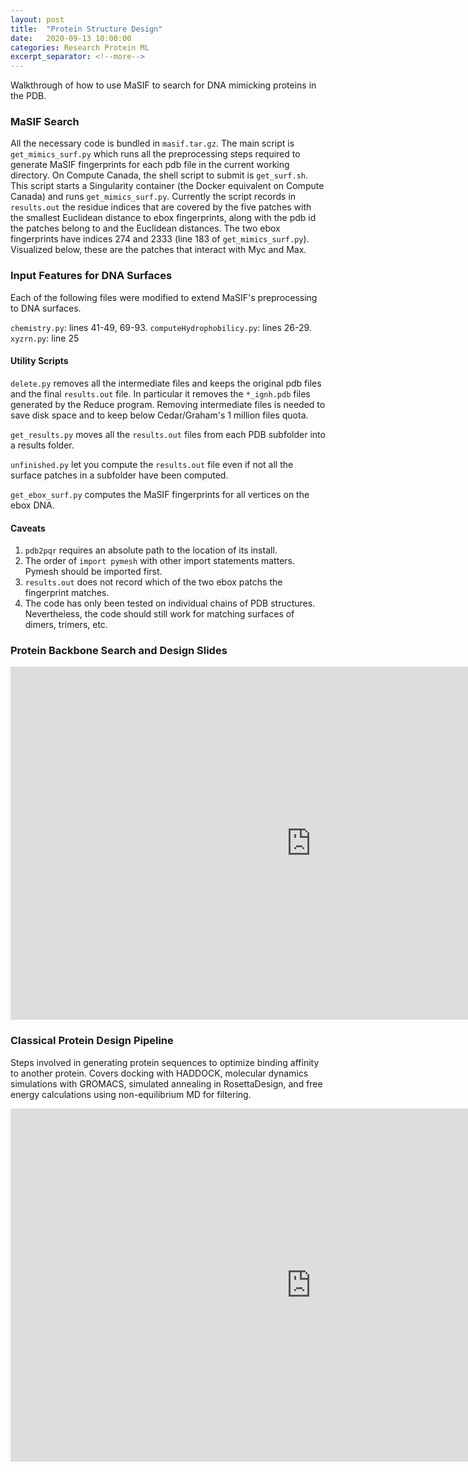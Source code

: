 ```yaml
---
layout: post
title:  "Protein Structure Design"
date:   2020-09-13 10:00:00
categories: Research Protein ML
excerpt_separator: <!--more-->
---
```


Walkthrough of how to use MaSIF to search for DNA mimicking proteins in the PDB.

<!--more-->

### MaSIF Search

All the necessary code is bundled in `masif.tar.gz`. The main script is `get_mimics_surf.py` which runs all the preprocessing steps required to generate MaSIF fingerprints for each pdb file in the current working directory. On Compute Canada, the shell script to submit is `get_surf.sh`. This script starts a Singularity container (the Docker equivalent on Compute Canada) and runs `get_mimics_surf.py`. Currently the script records in `results.out` the residue indices that are covered by the five patches with the smallest Euclidean distance to ebox fingerprints, along with the pdb id the patches belong to and the Euclidean distances. The two ebox fingerprints have indices 274 and 2333 (line 183 of `get_mimics_surf.py`). Visualized below, these are the patches that interact with Myc and Max. 

### Input Features for DNA Surfaces

Each of the following files were modified to extend MaSIF's preprocessing to DNA surfaces.

`chemistry.py`: lines 41-49, 69-93.
`computeHydrophobilicy.py`: lines 26-29.
`xyzrn.py`: line 25

#### Utility Scripts

`delete.py` removes all the intermediate files and keeps the original pdb files and the final `results.out` file. In particular it removes the `*_ignh.pdb` files generated by the Reduce program. Removing intermediate files is needed to save disk space and to keep below Cedar/Graham's 1 million files quota. 

`get_results.py` moves all the `results.out` files from each PDB subfolder into a results folder.

`unfinished.py` let you compute the `results.out` file even if not all the surface patches in a subfolder have been computed. 

`get_ebox_surf.py` computes the MaSIF fingerprints for all vertices on the ebox DNA. 

#### Caveats

1. `pdb2pqr` requires an absolute path to the location of its install. 
2. The order of `import pymesh` with other import statements matters. Pymesh should be imported first.
3. `results.out` does not record which of the two ebox patchs the fingerprint matches.
4. The code has only been tested on individual chains of PDB structures. Nevertheless, the code should still work for matching surfaces of dimers, trimers, etc.

### Protein Backbone Search and Design Slides

<iframe src="https://utoronto-my.sharepoint.com/personal/tianyu_lu_mail_utoronto_ca/_layouts/15/Doc.aspx?sourcedoc={4e2f50a3-677a-48da-91a2-be9bd8ff47bf}&amp;action=embedview&amp;wdAr=1.7777777777777777&amp;wdEaa=1" width="962px" height="565px" frameborder="0">This is an embedded <a target="_blank" href="https://office.com">Microsoft Office</a> presentation, powered by <a target="_blank" href="https://office.com/webapps">Office</a>.</iframe>

### Classical Protein Design Pipeline

Steps involved in generating protein sequences to optimize binding affinity to another protein. Covers docking with HADDOCK, molecular dynamics simulations with GROMACS, simulated annealing in RosettaDesign, and free energy calculations using non-equilibrium MD for filtering.

<iframe src="https://utoronto-my.sharepoint.com/personal/tianyu_lu_mail_utoronto_ca/_layouts/15/Doc.aspx?sourcedoc={8fa06acd-7e34-4059-88ff-68011c50000e}&amp;action=embedview&amp;wdAr=1.7777777777777777&amp;wdEaa=1" width="962px" height="565px" frameborder="0">This is an embedded <a target="_blank" href="https://office.com">Microsoft Office</a> presentation, powered by <a target="_blank" href="https://office.com/webapps">Office</a>.</iframe>

